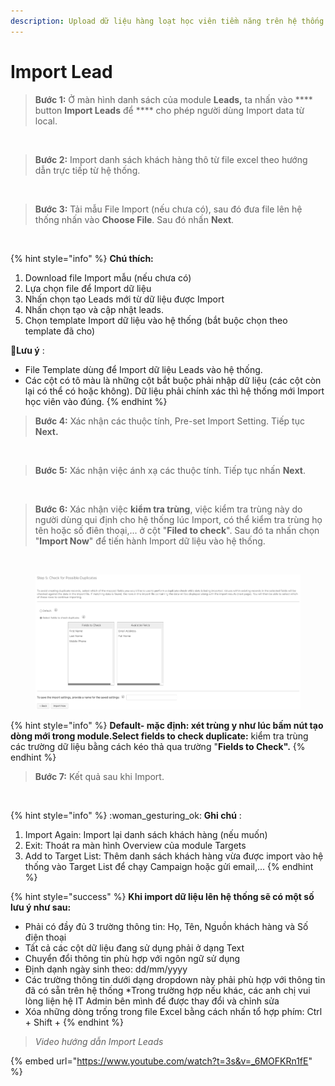 ```yaml
---
description: Upload dữ liệu hàng loạt học viên tiềm năng trên hệ thống
---
```


# Import Lead

> **Bước 1:** Ở màn hình danh sách của module **Leads,** ta nhấn vào **** button **Import Leads** để **** cho phép người dùng Import data từ local.

<figure><img src="https://3424023327-files.gitbook.io/~/files/v0/b/gitbook-legacy-files/o/assets%2F-LrHReb9JsrFo3TW8d7S%2F-Lujy7SS0qJ0cwIUIiKw%2F-Luk4temzZny8EzLydbw%2FImportLead.png?alt=media&#x26;token=45c27d52-e521-4ffc-9312-08c9f5019df7" alt=""><figcaption></figcaption></figure>

> **Bước 2:** Import danh sách khách hàng thô từ file excel theo hướng dẫn trực tiếp từ hệ thống.

<figure><img src="https://3424023327-files.gitbook.io/~/files/v0/b/gitbook-legacy-files/o/assets%2F-LrHReb9JsrFo3TW8d7S%2F-LuffEjcQA3UmXbuzuM0%2F-Lufj5umrs-UEN4jhJyD%2F2.png?alt=media&#x26;token=572ce6de-02eb-4910-a56f-ab8916465c98" alt=""><figcaption></figcaption></figure>

> **Bước 3:** Tải mẫu File Import (nếu chưa có), sau đó đưa file lên hệ thống nhấn vào **Choose File**. Sau đó nhấn **Next**.

<figure><img src="https://3424023327-files.gitbook.io/~/files/v0/b/gitbook-legacy-files/o/assets%2F-LrHReb9JsrFo3TW8d7S%2F-Luk6tHVBGFFMNQdErBj%2F-LukCWfNap2SWBsaZp4I%2FImportLead2.png?alt=media&#x26;token=353ab989-66f8-4296-9784-b8dfa7f654de" alt=""><figcaption></figcaption></figure>

{% hint style="info" %}
**Chú thích:**

1. Download file Import mẫu (nếu chưa có)
2. Lựa chọn file để Import dữ liệu
3. Nhấn chọn tạo Leads mới từ dữ liệu được Import
4. Nhấn chọn tạo và cập nhật leads.
5. Chọn template Import dữ liệu vào hệ thống (bắt buộc chọn theo template đã cho)

**​**🙋**Lưu ý** :

* File Template dùng để Import dữ liệu Leads vào hệ thống.
* Các cột có tô màu là những cột bắt buộc phải nhập dữ liệu (các cột còn lại có thể có hoặc không). Dữ liệu phải chính xác thì hệ thống mới Import học viên vào đúng.
{% endhint %}

> **Bước 4:** Xác nhận các thuộc tính, Pre-set Import Setting. Tiếp tục **Next.**

<figure><img src="https://3424023327-files.gitbook.io/~/files/v0/b/gitbook-legacy-files/o/assets%2F-LrHReb9JsrFo3TW8d7S%2F-LuffEjcQA3UmXbuzuM0%2F-LufjHitqdHtQvQ5m7kL%2F4.png?alt=media&#x26;token=43ea25dd-016f-4f04-9ffc-7dd181d66b8b" alt=""><figcaption></figcaption></figure>

> **Bước 5:** Xác nhận việc ánh xạ các thuộc tính. Tiếp tục nhấn **Next**.

<figure><img src="https://3424023327-files.gitbook.io/~/files/v0/b/gitbook-legacy-files/o/assets%2F-LrHReb9JsrFo3TW8d7S%2F-LuffEjcQA3UmXbuzuM0%2F-LufjNESlyJ8i--KyXei%2F5.png?alt=media&#x26;token=1b750cb8-2ce7-4916-aae4-e0e809438633" alt=""><figcaption></figcaption></figure>

> **Bước 6:** Xác nhận việc **kiểm tra trùng**, việc kiểm tra trùng này do người dùng qui định cho hệ thống lúc Import, có thể kiểm tra trùng họ tên hoặc số điên thoại,... ở cột "**Filed to check**". Sau đó ta nhấn chọn "**Import Now**" để tiến hành Import dữ liệu vào hệ thống.

<figure><img src="https://3424023327-files.gitbook.io/~/files/v0/b/gitbook-x-prod.appspot.com/o/spaces%2F-LrHReb9JsrFo3TW8d7S%2Fuploads%2FbflF7vhZxASsRmRCAs6S%2Fimage.png?alt=media&#x26;token=6a576995-9805-4581-abd7-82d244d79f3f" alt=""><figcaption></figcaption></figure>

<figure><img src="../../../.gitbook/assets/image.png" alt=""><figcaption></figcaption></figure>

{% hint style="info" %}
**Default- mặc định: xét trùng y như lúc bấm nút tạo dòng mới trong module.Select fields to check duplicate:** kiểm tra trùng các trường dữ liệu bằng cách kéo thả qua trường "**Fields to Check".**
{% endhint %}

> **Bước 7:** Kết quả sau khi Import.

<figure><img src="https://3424023327-files.gitbook.io/~/files/v0/b/gitbook-legacy-files/o/assets%2F-LrHReb9JsrFo3TW8d7S%2F-LuffEjcQA3UmXbuzuM0%2F-LufjamgRtLaAkNJW20E%2F7.png?alt=media&#x26;token=1ef8695e-033d-46d6-81ab-4976108ea4b3" alt=""><figcaption></figcaption></figure>

{% hint style="info" %}
:woman\_gesturing\_ok: **Ghi chú** :

1. Import Again: Import lại danh sách khách hàng (nếu muốn)
2. Exit: Thoát ra màn hình Overview của module Targets
3. Add to Target List: Thêm danh sách khách hàng vừa được import vào hệ thống vào Target List để chạy Campaign hoặc gửi email,...
{% endhint %}

{% hint style="success" %}
**Khi import dữ liệu lên hệ thống sẽ có một số lưu ý như sau:**

* Phải có đầy đủ 3 trường thông tin: Họ, Tên, Nguồn khách hàng và Số điện thoại
* Tất cả các cột dữ liệu đang sử dụng phải ở dạng Text
* Chuyển đổi thông tin phù hợp với ngôn ngữ sử dụng
* Định dạnh ngày sinh theo: dd/mm/yyyy
* Các trường thông tin dưới dạng dropdown này phải phù hợp với thông tin đã có sẵn trên hệ thống \*Trong trường hợp nếu khác, các anh chị vui lòng liện hệ IT Admin bên mình để được thay đổi và chỉnh sửa
* Xóa những dòng trống trong file Excel bằng cách nhấn tổ hợp phím: Ctrl + Shift +<img src="https://3424023327-files.gitbook.io/~/files/v0/b/gitbook-x-prod.appspot.com/o/spaces%2F-LrHReb9JsrFo3TW8d7S%2Fuploads%2FjXfKioGVAaGpbGWas7n8%2Fimage.png?alt=media&#x26;token=51e6416e-f1f4-41de-8cfd-2dc2e6db341d" alt="" data-size="line">
{% endhint %}

> _Video hướng dẫn Import Leads_

{% embed url="https://www.youtube.com/watch?t=3s&v=_6MOFKRn1fE" %}
